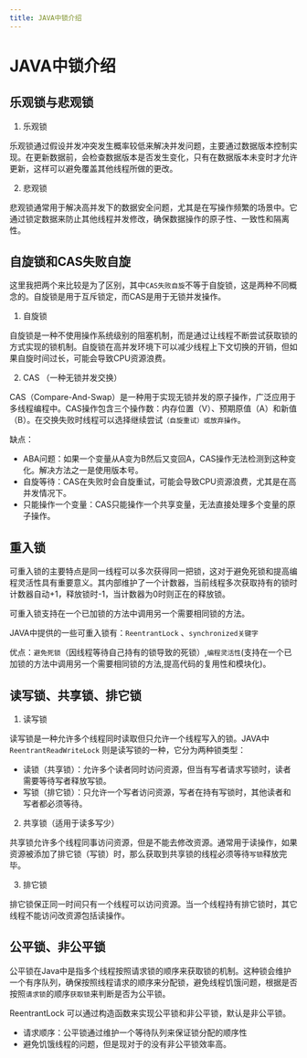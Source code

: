 ```yaml
---
title: JAVA中锁介绍
---
```

# JAVA中锁介绍

## 乐观锁与悲观锁
1. 乐观锁

乐观锁通过假设并发冲突发生概率较低来解决并发问题，主要通过数据版本控制实现。在更新数据前，会检查数据版本是否发生变化，只有在数据版本未变时才允许更新，这样可以避免覆盖其他线程所做的更改。


2. 悲观锁

悲观锁通常用于解决高并发下的数据安全问题，尤其是在写操作频繁的场景中。它通过锁定数据来防止其他线程并发修改，确保数据操作的原子性、一致性和隔离性。

## 自旋锁和CAS失败自旋

这里我把两个来比较是为了区别，其中`CAS失败自旋`不等于自旋锁，这是两种不同概念的。自旋锁是用于互斥锁定，而CAS是用于无锁并发操作。

1. 自旋锁
   
自旋锁是一种不使用操作系统级别的阻塞机制，而是通过让线程不断尝试获取锁的方式实现的锁机制。自旋锁在高并发环境下可以减少线程上下文切换的开销，但如果自旋时间过长，可能会导致CPU资源浪费。

2. CAS （一种无锁并发交换）
   
CAS（Compare-And-Swap）是一种用于实现无锁并发的原子操作，广泛应用于多线程编程中。CAS操作包含三个操作数：内存位置（V）、预期原值（A）和新值（B）。在交换失败时线程可以选择继续尝试`（自旋重试）或放弃操作`。

缺点：

* ABA问题：如果一个变量从A变为B然后又变回A，CAS操作无法检测到这种变化。解决方法之一是使用版本号。
* 自旋等待：CAS在失败时会自旋重试，可能会导致CPU资源浪费，尤其是在高并发情况下。
* 只能操作一个变量：CAS只能操作一个共享变量，无法直接处理多个变量的原子操作。

## 重入锁

可重入锁的主要特点是同一线程可以多次获得同一把锁，这对于避免死锁和提高编程灵活性具有重要意义。其内部维护了一个计数器，当前线程多次获取持有的锁时计数器自动+1，释放锁时-1，当计数器为0时则正在的释放锁。

可重入锁支持在一个已加锁的方法中调用另一个需要相同锁的方法。

JAVA中提供的一些可重入锁有：`ReentrantLock` 、`synchronized关键字`

优点：`避免死锁`（因线程等待自己持有的锁导致的死锁）,`编程灵活性`(支持在一个已加锁的方法中调用另一个需要相同锁的方法,提高代码的复用性和模块化)。

## 读写锁、共享锁、排它锁

1. 读写锁
   
读写锁是一种允许多个线程同时读取但只允许一个线程写入的锁。JAVA中`ReentrantReadWriteLock` 则是读写锁的一种，它分为两种锁类型：

* 读锁（共享锁）：允许多个读者同时访问资源，但当有写者请求写锁时，读者需要等待写者释放写锁。
* 写锁（排它锁）：只允许一个写者访问资源，写者在持有写锁时，其他读者和写者都必须等待。

2. 共享锁（适用于读多写少）
   
共享锁允许多个线程同事访问资源，但是不能去修改资源。通常用于读操作，如果资源被添加了排它锁（写锁）时，那么获取到共享锁的线程必须等待`写锁`释放完毕。

3. 排它锁

排它锁保正同一时间只有一个线程可以访问资源。当一个线程持有排它锁时，其它线程不能访问改资源包括读操作。

## 公平锁、非公平锁

公平锁在Java中是指多个线程按照请求锁的顺序来获取锁的机制。这种锁会维护一个有序队列，确保按照线程请求的顺序来分配锁，避免线程饥饿问题，根据是否按照`请求锁`的顺序`获取锁`来判断是否为公平锁。

ReentrantLock 可以通过构造函数来实现公平锁和非公平锁，默认是非公平锁。


* 请求顺序：公平锁通过维护一个等待队列来保证锁分配的顺序性
* 避免饥饿线程的问题，但是现对于的没有非公平锁效率高。


